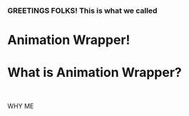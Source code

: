 ### GREETINGS FOLKS! This is what we called
# Animation Wrapper!

# What is Animation Wrapper?

<font color='#ffffff'>oops</font>

<p1>WHY ME<p1>
